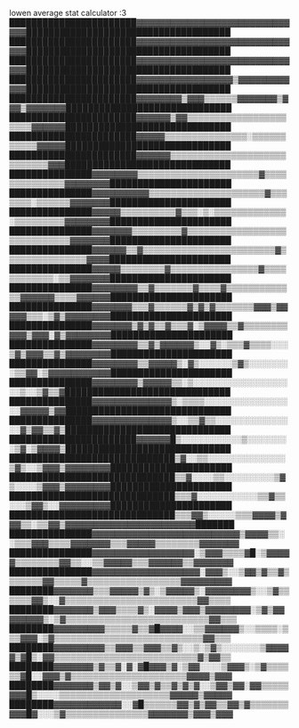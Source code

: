 lowen average stat calculator :3
███████████████████████▓▓▓▓▓▓▓▓▓▓▓▓▓▓▓▓▓▓▓▓▓▓▓▓▓▓▓▓▓▓█████████████████████████████████████
███████████████████████▓▓▓▓▓▓▓▓▓▓▓▓▓▓▓▓▓▓▓▓▓▓▓▓▓▓▓▓▓▓█████████████████████████████████████
███████████████████████▓▓▓▓▓▓▓▓▓▓▓▓▓▓▓▓▓▓▓▓▓▓▓▓▓▓▓▓▓▓█████████████████████████████████████
███████████████████████▓▓▓▓▓▓▓▓▓▓▓▓▓▓▓▓▓▒▓▓▓▓▓▓▓▓▓▓▓▓█████████████████████████████████████
███████████████████████▓▓▓▓▓▓▓▓▒▓▓▓▒▒▒▒▒▒▓▓▓▓▓▓▓▒▓▓▓▒▓▓▓▓▓▓▓██████████████████████████████
███████████████████████▓▓▓▓▓▓▒▓▓▒▒▒▒▒▒▒▒▒▒▒▒▒▒▒▒▒▒▒▒▒▒▓▓▓▓▓▓██████████████████████████████
███████████████████████▓▓▓▓▓▒▒▒▒▒▒▒▒▒▒▒▒▒▒▒░▒▒▒▒▒▒▒▒▒▒▒▓▓▓▓▓██████████████████████████████
███████████████████████▓▓▓▓▓▓▒▒▒▒▒▒▒▒▒▒▒▒▒▒▒▒▒▒▒▒▒▒▒▒▒▒▒▒▓▓▓██████████████████████████████
███████████████▓▓▓▓▓▓▓▓▒▒▒▒▒▒▒▒▒▒▒▒▒▒▒▒▒▒▒▒▒▒▓▒▒▒▒▒▒▒▒▒▒▒▒▒▒▓▓▓▓▓▓▓▓██████████████████████
███████████████▓▓▓▓▓▓▓▓▓▓▒▒▒▒▒▒▒▒▒▒▒▒▒▒▒▒▒▒▒▒▒▓▒▒▒▒▒▒▒░▒▒▒▒▒▒▓▓▓▓▓▓▓██████████████████████
███████████████▓▓▓▓▓▒▒▒▒▒▒▒▒▒▒▓▒▒▒░▒░▒▒▒▒▒▒▒▒▒▒▒▒▒░▒▒▒▒▒▒▒▒▒▓▓▓▓▓▓▓▓██████████████████████
███████████████▓▓▓▓▓▓▓▒▒▒▒▒▒▒▒▒▓▒▒▒▒▒▒▒▒▒▒▒▒▒▒▒▒▒▒▒▒▒▒▒▒▒▒▒▒▒▓▓▓▓▓▓▓██████████████████████
███████████████▓▓▓▓▓▓▒▒▓▒▒▒▒▒▒▒▒▒▒▒▒▒▒▒▒▒▒▒▒▒▒▒▒▓▒▒▒▒▒▒▒▒▒▒▒▒▒▒▒▓▓▓▓██████████████████████
███████████████▓▓▓▓▓▒▒▒▒▒▒▒▒▓▒▒▒▒▒▒▒▒▒▒▒▒▒▒▒▒▓▒▒▒▒▒▒▒▒▒▒▒▒░▒▒▓▓▓▓▓▓▓██████████████████████
███████████████▓▓▓▓▓▓▓▓▒▒▓▒▒▒▒▒▒▒▓▒▒▒▒▓▒▒▒▒▒▒▒▒▒▒▒▒▒▓▓▓▓▓▓▒▒▒▒▓▓▓▓▓▓██████████████████████
███████████████▓▓▓▓▓▓▓▒▒▒▓▒▒▒▒▒▒▓▒▓▒▓▒▒▒▒▒▒▒▓▓▓▒▓▓▓▓▓▒▒▒░▒▓▒▓▓▓▓▓▓▓▓██████████████████████
███████████████▓▓▓▓▓▓▓▒▓▒▓▒▒▓▒▒▒▓░▒▓▓▓▓▒▒▓▒▒▒▒▒▒▒▒▓▓▓▒▓▓▓░▓▒▓▓▓▓▓▓▓▓██████████████████████
███████████████▓▓▓▓▓▓▓▓▒▒▓▒▓▓▓▓▓▓▒░░▓▒░▒▒▒▓▒▒▒▒░░░▒▓▒▓▓▓▒▒▓▒▓▓▓▓▓▓▓▓██████████████████████
███████████████▓▓▓▓▓▓▓▓▒▒▓▓▓▓▓▒░▓▒░░░░░░▒▓▒░░░░░░░░▒▒▓▓░▒▓▓▓▓▓▓▓▓▓▓▓██████████████████████
███████████████▓▓▓▓▓▓▓▓▒▓▓▓▓▓▒▒░▒░░░░░░░░░░░░░░░░░░░▒░░▒▓▒▒▓██████████████████████████████
███████████████▓▓▓▓▓▓▓▓▓▓▓▓▓▓▒░▒▒▒▒░░░░░░░░░░░░░░░░░▓▓▓▓▓▒▓▓██████████████████████████████
███████████████▓▓▓▓▓▓▓▓▓▓▓▓▓▓▒░░▒▒▓▒▒░░░░░░░░░░░░░░░▓▒▓▓▒▒▓▒██████████████████████████████
███████████████████████▓▓▓▓▓▓█▒░░░░░░░░░░░▒░░░░░░░░▒▓░▒▓▓▓▓▒██████████████████████████████
██████████████████████████████▒▓░░▒▒░░░░░░░░░░░░░░▒▓▒░░▒▓▓▓▒▓▓▓▓▓▓▓▓██████████████████████
██████████████████████████████▒▒▓░░░░▒▒░░░░░░░░░▒▓▒░░░░▒▓▓▓▒▓▓▓▓▓▓▓▓██████████████████████
██████████████████████████████▒▒▒▓░░░░░░░░░░░▒▒▓▒▒░░░▒▓▓▒░░▓▓▓▓▓▓▓▓▓██████████████████████
██████████████████████████████▒▒▒▓▓▒░░░░░▒▒▒▓▓▓▓▒▓▓▓▒▒░▒▒▓▓▒▓▓▓▓▓▓▓▓▓▓▓▓▓▓▓▓▓▓▓▓▓▓▓███████
███████████████▓▓▓▓▓▓▓▓▓▓▓▓▓▓▓▓▓▓▓▓▓▓▓▓▓▓▒▓▓▓▓▒▒░░▒▒▒▓▓▓▒▒▒▒▓▓▓▓▓▓▓▒▒▒▓▓▓▓▓▒▒▒▒▒▒▒▒▓▓▓▓▓▓▓
███████████████▓▓▓▓▓▓▓▓▓▓▓▓▓▓▓▓▓▓░▒▓▓▓▒▒▒▒▓█░▒▓▓▓▓▓▒▒▒▒▒▒▒▒▓▓▒▒░░▒▒▓▓▓▓▓▒▒▒▓▓▓▓▓▓▒▒▓▓▓▓▓▓▓
███████████████▓▓▓▓▓▓▓▓▓▓▓▓▓▓▓▓▓▓▓░▓▓▓▒░░▒▓▓▒▓▒▒▓▒▒▒▒▒▒▒▓▓▒▒▒▒▒▓▒▒▒▒▒▒▒▒▒▒▒▒▒▒▒▒▒▓▓▓▓▓▓▓▓▓
████████▓▓▓▓▓▓▓▒▒▒▓▓▓▓▓▒▓▒░▒▓▓▓▓▓▒░▓▓▓▓▓▓▓▓▒░░▒▓▒▒▒▒▒▒▓▓▒░░▓▒▒▒▒▒▒▒▒▒▒▒▒▒▒▒▒▒▒▒▒▒▒▒▒▓▓▒▒▒▒
████████▓▓▓▓▓▓▓▒▓▓▓▒▒▒▒▓▒░▓▓▓▓▒▓▓▓▒▓▓▓▓▓▓▓▓░▒▓▒▓▓▓▓▓▓▓▓▒░▒▓▒▒▒▒▒▒▒▒▒▒▒▒▒▒▒▒▒▒▒▒▒▒▒▒▒▒▓▓▒▒▒
████████▓▓▓▓▓▓▓▓▓▒▒▒▒▒▓▒▒▓█▓▓▓▓░░▒▒▓▓▓▓▓▓▒░░▒▒▒▒░▒▒▒▓▓▓░▒▓▒▒▒▒▒▒▒▒▒▒▒▒▒▒▒▒▒▒▒▒▒▒▒▒▒▒▒▓▓▒▒▒
████████▓▓▓▓▓▓▓▓▓▒▒▓▓▓▒▒▓▓▓▒▒▓▒░░▒░▒▓▒░░░░░░░▒▓▓▓▓▓▒▓█▒░▓▓▒▒▒▒▒▒▒▒▒▒▒▒▒▒▒▒▒▒▒▒▒▒▒▒▒▒▓▒▓▓▒▒
████████▓▓▓▓▓▓▓▒▓▒▒▓░▓░▓█▓▓▓▒▓░▒▓▓░░░░▒▓▓▓▒░▒▓▒▒▒▒▒▒▓█░░▓▓▓▒▓▒▒▒▒▒▒▒▒▒▒▒▒▒▒▒▒▒▒▒▒▒▓▓▓▓▒▓▓▓
████████▓▓▓▓▓▓▓▒▓▓▒▓░░▒▓▓▒▓▒▒▓▒▓▒▓░░▒▓▓▒▓▓░▓▓▒▒▒▒▒▓▓▓█▒░░░░▒▒▒▒▒▒▒▒▒▒▒▒▒▒▒▒▒▒▒▒▓▓▓▓▓▒▓▓▓▓▓
████████▓▓▓▓▓▓▓▓▓▓▓▓░░▓█▒▒▒▒▒▒▓▓▒▓▒▓▓▒▒▓▓▒▓▒▒▒▒▒▒▒▓▓▓█▓░░░▒▓▒▒▒▒▒▒▒▒▒▒▒▒▒▒▒▓▓▓▓▓▓▓▒▓▓▓▒▓▓▓
